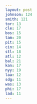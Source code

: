 ```yaml
---
layout: post
johnson: 124
smith: 121
tor: 13
cle: 17
bos: 15
tam: 20
pit: 15
cin: 14
stl: 18
atl: 12
bal: 21
kan: 17
nyy: 19
laa: 12
sdg: 11
was: 13
phi: 17
lad: 11
---
```

